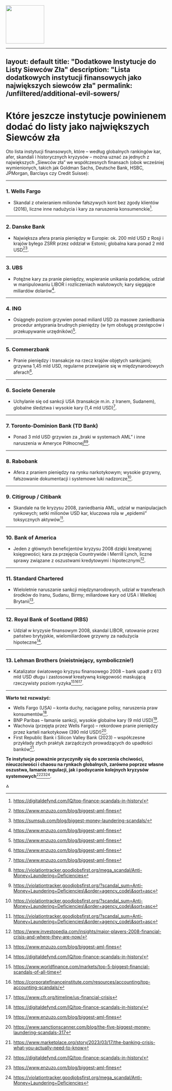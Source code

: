 <img src="https://r2cdn.perplexity.ai/pplx-full-logo-primary-dark%402x.png" class="logo" width="120"/>

---
layout: default
title: "Dodatkowe Instytucje do Listy Siewców Zła"
description: "Lista dodatkowych instytucji finansowych jako największych siewców zła"
permalink: /unfiltered/additional-evil-sowers/
---

# Które jeszcze instytucje powinienem dodać do listy jako największych Siewców zła

Oto lista instytucji finansowych, które – według globalnych rankingów kar, afer, skandali i historycznych kryzysów – można uznać za jednych z największych „Siewców zła” we współczesnych finansach (obok wcześniej wymienionych, takich jak Goldman Sachs, Deutsche Bank, HSBC, JPMorgan, Barclays czy Credit Suisse):

---
### **1. Wells Fargo**

- Skandal z otwieraniem milionów fałszywych kont bez zgody klientów (2016), liczne inne nadużycia i kary za naruszenia konsumenckie[^1].
---
### **2. Danske Bank**

- Największa afera prania pieniędzy w Europie: ok. 200 mld USD z Rosji i krajów byłego ZSRR przez oddział w Estonii; globalna kara ponad 2 mld USD[^2][^3].
---
### **3. UBS**

- Potężne kary za pranie pieniędzy, wspieranie unikania podatków, udział w manipulowaniu LIBOR i rozliczeniach walutowych; kary sięgające miliardów dolarów[^2].
---
### **4. ING**

- Osiągnęło poziom grzywien ponad miliard USD za masowe zaniedbania procedur antyprania brudnych pieniędzy (w tym obsługę przestępców i przekupywanie urzędników)[^2].
---
### **5. Commerzbank**

- Pranie pieniędzy i transakcje na rzecz krajów objętych sankcjami; grzywna 1,45 mld USD, regularne przewijanie się w międzynarodowych aferach[^2].
---
### **6. Societe Generale**

- Uchylanie się od sankcji USA (transakcje m.in. z Iranem, Sudanem), globalne śledztwa i wysokie kary (1,4 mld USD)[^2].
---
### **7. Toronto-Dominion Bank (TD Bank)**

- Ponad 3 mld USD grzywien za „braki w systemach AML” i inne naruszenia w Ameryce Północnej[^4][^5].
---
### **8. Rabobank**

- Afera z praniem pieniędzy na rynku narkotykowym; wysokie grzywny, fałszowanie dokumentacji i systemowe luki nadzorcze[^5].
---
### **9. Citigroup / Citibank**

- Skandale na tle kryzysu 2008, zaniedbania AML, udział w manipulacjach rynkowych; setki milionów USD kar, kluczowa rola w „epidemii” toksycznych aktywów[^5].
---
### **10. Bank of America**

- Jeden z głównych beneficjentów kryzysu 2008 dzięki kreatywnej księgowości; kara za przejęcia Countrywide i Merrill Lynch, liczne sprawy związane z oszustwami kredytowymi i hipotecznymi[^6].
---
### **11. Standard Chartered**

- Wieloletnie naruszanie sankcji międzynarodowych, udział w transferach środków do Iranu, Sudanu, Birmy; miliardowe kary od USA i Wielkiej Brytanii[^2].
---
### **12. Royal Bank of Scotland (RBS)**

- Udział w kryzysie finansowym 2008, skandal LIBOR, ratowanie przez państwo brytyjskie, wielomiliardowe grzywny za nadużycia hipoteczne[^1].
---
### **13. Lehman Brothers (nieistniejący, symbolicznie!)**

- Katalizator światowego kryzysu finansowego 2008 – bank upadł z 613 mld USD długu i zastosował kreatywną księgowość maskującą rzeczywisty poziom ryzyka[^7][^8][^9].

---
**Warto też rozważyć:**

- Wells Fargo (USA) – konta duchy, naciągane polisy, naruszenia praw konsumentów[^1].
- BNP Paribas – łamanie sankcji, wysokie globalne kary (9 mld USD)[^2].
- Wachovia (przejęta przez Wells Fargo) – rekordowe pranie pieniędzy przez karteli narkotykowe (390 mld USD!)[^10].
- First Republic Bank i Silicon Valley Bank (2023) – współczesne przykłady złych praktyk zarządczych prowadzących do upadłości banków[^11].

**Te instytucje poważnie przyczyniły się do szerzenia chciwości, nieuczciwości i chaosu na rynkach globalnych, zarówno poprzez własne oszustwa, łamanie regulacji, jak i podsycanie kolejnych kryzysów systemowych**[^1][^2][^4].

<div class="decorative-divider">⁂</div>

[^1]: https://digitaldefynd.com/IQ/top-finance-scandals-in-history/

[^2]: https://www.enzuzo.com/blog/biggest-aml-fines

[^3]: https://sumsub.com/blog/biggest-money-laundering-scandals/

[^4]: https://violationtracker.goodjobsfirst.org/mega_scandal/Anti-Money+Laundering+Deficiencies

[^5]: https://violationtracker.goodjobsfirst.org/?scandal_sum=Anti-Money+Laundering+Deficiencies\&order=agency_code\&sort=asc

[^6]: https://www.investopedia.com/insights/major-players-2008-financial-crisis-and-where-they-are-now/

[^7]: https://www.worldfinance.com/markets/top-5-biggest-financial-scandals-of-all-time

[^8]: https://corporatefinanceinstitute.com/resources/accounting/top-accounting-scandals/

[^9]: https://www.cfr.org/timeline/us-financial-crisis

[^10]: https://www.sanctionscanner.com/blog/the-five-biggest-money-laundering-scandals-317

[^11]: https://www.marketplace.org/story/2023/03/17/the-banking-crisis-what-you-actually-need-to-know

[^12]: https://en.wikipedia.org/wiki/Category:Financial_scandals

[^13]: https://finbold.com/report/bank-fines-2024

[^14]: https://en.wikipedia.org/wiki/Accounting_scandals

[^15]: https://nawadata.com/blog/the-largest-money-laundering-cases-in-history-and-lessons-learned/

[^16]: https://www.learnsignal.com/blog/4-of-the-biggest-financial-scandals-what-we-can-learn/

[^17]: https://finance.yahoo.com/news/12-biggest-financial-scandals-us-163505711.html

[^18]: https://www.skillcast.com/blog/biggest-aml-fines-annual-report

[^19]: https://en.wikipedia.org/wiki/List_of_banks_acquired_or_bankrupted_during_the_Great_Recession

[^20]: https://www.youtube.com/watch?v=842Uprrj3-8

